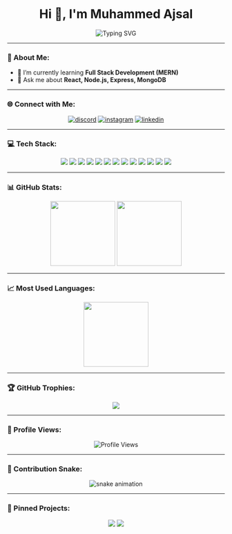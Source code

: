 <!-- Header with Typing Animation -->
<h1 align="center">
  Hi 👋, I'm Muhammed Ajsal
</h1>
<p align="center">
  <img src="https://readme-typing-svg.herokuapp.com?font=Fira+Code&size=24&duration=4000&pause=500&color=F72C57&width=435&lines=Full+Stack+Developer;MERN+Stack+Enthusiast;Open+Source+Contributor" alt="Typing SVG" />
</p>

---

### 💫 About Me:
- 🌱 I’m currently learning **Full Stack Development (MERN)**
- 💬 Ask me about **React, Node.js, Express, MongoDB**

---

### 🌐 Connect with Me:
<p align="center">
<a href="https://discordapp.com/users/_muhammedajsal" target="_blank"><img src="https://img.shields.io/badge/Discord-%237289DA.svg?logo=discord&logoColor=white" alt="discord"/></a>
<a href="https://instagram.com/__mohmd_ajsal" target="_blank"><img src="https://img.shields.io/badge/Instagram-%23E4405F.svg?logo=instagram&logoColor=white" alt="instagram"/></a>
<a href="https://www.linkedin.com/in/muhammed-ajsal-k-232b62248" target="_blank"><img src="https://img.shields.io/badge/LinkedIn-%230077B5.svg?logo=linkedin&logoColor=white" alt="linkedin"/></a>
</p>

---

### 💻 Tech Stack:
<p align="center">
<img src="https://img.shields.io/badge/C-%2300599C.svg?style=for-the-badge&logo=c&logoColor=white"/>
<img src="https://img.shields.io/badge/CSS3-%231572B6.svg?style=for-the-badge&logo=css3&logoColor=white"/>
<img src="https://img.shields.io/badge/HTML5-%23E34F26.svg?style=for-the-badge&logo=html5&logoColor=white"/>
<img src="https://img.shields.io/badge/Java-%23ED8B00.svg?style=for-the-badge&logo=java&logoColor=white"/>
<img src="https://img.shields.io/badge/JavaScript-%23323330.svg?style=for-the-badge&logo=javascript&logoColor=%23F7DF1E"/>
<img src="https://img.shields.io/badge/Python-3670A0?style=for-the-badge&logo=python&logoColor=ffdd54"/>
<img src="https://img.shields.io/badge/React-%2320232a.svg?style=for-the-badge&logo=react&logoColor=%2361DAFB"/>
<img src="https://img.shields.io/badge/Node.js-339933?style=for-the-badge&logo=nodedotjs&logoColor=white"/>
<img src="https://img.shields.io/badge/Express.js-000000?style=for-the-badge&logo=express&logoColor=white"/>
<img src="https://img.shields.io/badge/MongoDB-%2347A248.svg?style=for-the-badge&logo=mongodb&logoColor=white"/>
<img src="https://img.shields.io/badge/Bootstrap-%23563D7C.svg?style=for-the-badge&logo=bootstrap&logoColor=white"/>
<img src="https://img.shields.io/badge/Django-%23092E20.svg?style=for-the-badge&logo=django&logoColor=white"/>
<img src="https://img.shields.io/badge/jQuery-%230769AD.svg?style=for-the-badge&logo=jquery&logoColor=white"/>
</p>

---

### 📊 GitHub Stats:
<p align="center">
<img src="https://github-readme-stats.vercel.app/api?username=muhammedajsalk&show_icons=true&theme=radical" height="150"/>
<img src="https://github-readme-streak-stats.herokuapp.com/?user=muhammedajsalk&theme=radical" height="150"/>
</p>

---

### 📈 Most Used Languages:
<p align="center">
<img src="https://github-readme-stats.vercel.app/api/top-langs/?username=muhammedajsalk&layout=compact&theme=radical" height="150"/>
</p>

---

### 🏆 GitHub Trophies:
<p align="center">
<img src="https://github-profile-trophy.vercel.app/?username=muhammedajsalk&theme=radical&no-frame=false&margin-w=8"/>
</p>

---

### 🔗 Profile Views:
<p align="center">
<img src="https://visitcount.itsvg.in/api?id=muhammedajsalk&icon=0&color=0" alt="Profile Views"/>
</p>

---

### 🐍 Contribution Snake:
<p align="center">
  <img src="https://github.com/muhammedajsalk/muhammedajsalk/blob/output/github-contribution-grid-snake.svg" alt="snake animation"/>
</p>

---

### 📌 Pinned Projects:
<p align="center">
<a href="https://github.com/muhammedajsalk/E-Learning-Platform"><img src="https://github-readme-stats.vercel.app/api/pin/?username=muhammedajsalk&repo=E-Learning-Platform&theme=radical"/></a>
<a href="https://github.com/muhammedajsalk/Shoes-Ecommerce"><img src="https://github-readme-stats.vercel.app/api/pin/?username=muhammedajsalk&repo=Shoes-Ecommerce&theme=radical"/></a>
</p>
